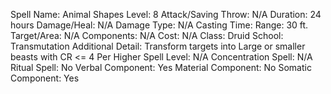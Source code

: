 
Spell Name: Animal Shapes
Level: 8
Attack/Saving Throw: N/A
Duration: 24 hours
Damage/Heal: N/A
Damage Type: N/A
Casting Time: 
Range: 30 ft.
Target/Area: N/A
Components: N/A
Cost: N/A
Class: Druid
School: Transmutation
Additional Detail: Transform targets into Large or smaller beasts with CR <= 4
Per Higher Spell Level: N/A
Concentration Spell: N/A
Ritual Spell: No
Verbal Component: Yes
Material Component: No
Somatic Component: Yes
